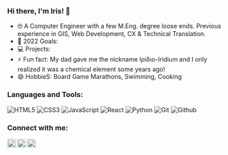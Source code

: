 ### Hi there, I'm Iris! 👋

- 🤓 A Computer Engineer with a few M.Eng. degree loose ends. Previous experience in GIS, Web Development, CX & Technical Translation.
- 🎯 2022 Goals:
- 💻 Projects: 
- ⚡ Fun fact: My dad gave me the nickname Ιρίδιο-Iridium and I only realized it was a chemical element some years ago!
- 😄 HobbieS: Board Game Marathons, Swimming, Cooking

### Languages and Tools:
<p>
<img src="https://img.shields.io/badge/HTML5-E34F26?logo=html5&logoColor=white&style=flat" alt="HTML5">
<img src="https://img.shields.io/badge/CSS3-1572B6?logo=css3&logoColor=white&style=flat" alt="CSS3">
<img src="https://img.shields.io/badge/JavaScript-F7DF1E?logo=javascript&logoColor=white&style=flat" alt="JavaScript">
<img src="https://img.shields.io/badge/React-61DAFB?logo=react&logoColor=white&style=flat" alt="React">
<img src="https://img.shields.io/badge/Python-3776AB?logo=python&logoColor=white&style=flat" alt="Python">
<img src="https://img.shields.io/badge/Git-F05032?logo=git&logoColor=white&style=flat" alt="Git">
<img src="https://img.shields.io/badge/Github-181717?logo=github&logoColor=white&style=flat" alt="Github">
</p>


### Connect with me:

[<img align="left" alt="irisdiakoumi | Twitter" width="20px" src="https://cdn.jsdelivr.net/npm/simple-icons@v3/icons/twitter.svg" />][twitter] 
[<img align="left" alt="Iris Diakoumi | LinkedIn" width="20px" src="https://cdn.jsdelivr.net/npm/simple-icons@v3/icons/linkedin.svg" />][linkedin] 
[<img align="left" alt="irisdiakoumi | Instagram" width="20px" src="https://cdn.jsdelivr.net/npm/simple-icons@v3/icons/instagram.svg" />][instagram]
                                                                                                                                                                     
<br>

[twitter]: https://twitter.com/irisdiakoumi
[linkedin]: https://www.linkedin.com/in/irisdiakoumi/
[instagram]: https://www.instagram.com/irisdiakoumi/
